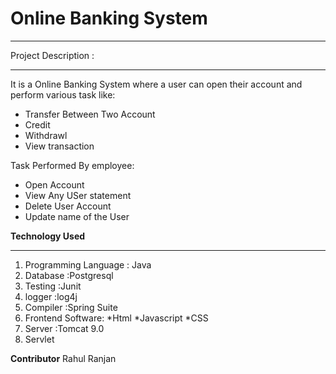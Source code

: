 # Online Banking System
***
Project Description :
___
It is a Online  Banking System where a user can open their account and perform various task like:
* Transfer Between Two Account
* Credit
* Withdrawl
* View transaction

Task Performed By employee:
* Open Account
* View Any USer statement
* Delete User Account
* Update name of the User

**Technology Used**
___

1. Programming Language : Java
2. Database :Postgresql
3. Testing  :Junit
4. logger   :log4j
5. Compiler :Spring Suite
6. Frontend Software:
   *Html
   *Javascript
   *CSS
7. Server   :Tomcat 9.0
8. Servlet

**Contributor**
Rahul Ranjan







